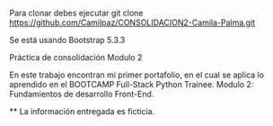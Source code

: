 Para clonar debes ejecutar
git clone https://github.com/Camilpaz/CONSOLIDACION2-Camila-Palma.git

Se está usando Bootstrap 5.3.3 

Práctica de consolidación Modulo 2

En este trabajo encontran mi primer portafolio, en el cual se aplica lo aprendido en el 
BOOTCAMP Full-Stack Python Trainee. Modulo 2: Fundamientos de desarrollo Front-End.

** La información entregada es ficticia. 

